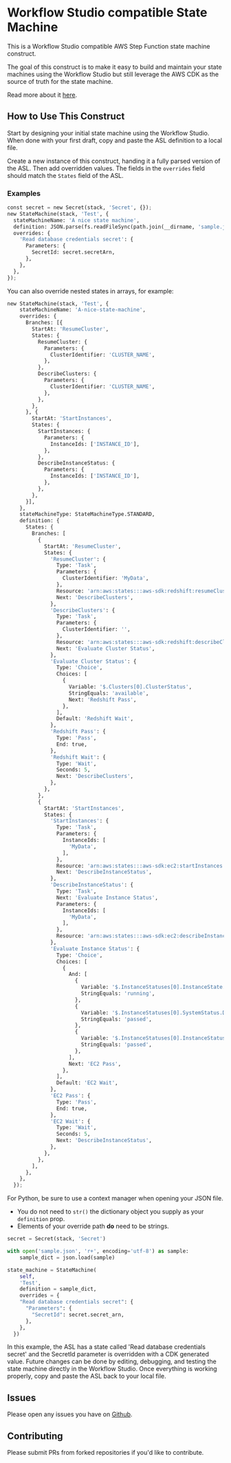# Workflow Studio compatible State Machine

This is a Workflow Studio compatible AWS Step Function state machine construct.

The goal of this construct is to make it easy to build and maintain your state machines using the Workflow Studio but still
leverage the AWS CDK as the source of truth for the state machine.

Read more about it [here](https://matthewbonig.com/2022/02/19/step-functions-and-the-cdk/).

## How to Use This Construct

Start by designing your initial state machine using the Workflow Studio.
When done with your first draft, copy and paste the ASL definition to a local file.

Create a new instance of this construct, handing it a fully parsed version of the ASL.
Then add overridden values.
The fields in the `overrides` field should match the `States` field of the ASL.

### Examples

```python
const secret = new Secret(stack, 'Secret', {});
new StateMachine(stack, 'Test', {
  stateMachineName: 'A nice state machine',
  definition: JSON.parse(fs.readFileSync(path.join(__dirname, 'sample.json'), 'utf8').toString()),
  overrides: {
    'Read database credentials secret': {
      Parameters: {
        SecretId: secret.secretArn,
      },
    },
  },
});
```

You can also override nested states in arrays, for example:

```python
new StateMachine(stack, 'Test', {
    stateMachineName: 'A-nice-state-machine',
    overrides: {
      Branches: [{
        StartAt: 'ResumeCluster',
        States: {
          ResumeCluster: {
            Parameters: {
              ClusterIdentifier: 'CLUSTER_NAME',
            },
          },
          DescribeClusters: {
            Parameters: {
              ClusterIdentifier: 'CLUSTER_NAME',
            },
          },
        },
      }, {
        StartAt: 'StartInstances',
        States: {
          StartInstances: {
            Parameters: {
              InstanceIds: ['INSTANCE_ID'],
            },
          },
          DescribeInstanceStatus: {
            Parameters: {
              InstanceIds: ['INSTANCE_ID'],
            },
          },
        },
      }],
    },
    stateMachineType: StateMachineType.STANDARD,
    definition: {
      States: {
        Branches: [
          {
            StartAt: 'ResumeCluster',
            States: {
              'ResumeCluster': {
                Type: 'Task',
                Parameters: {
                  ClusterIdentifier: 'MyData',
                },
                Resource: 'arn:aws:states:::aws-sdk:redshift:resumeCluster',
                Next: 'DescribeClusters',
              },
              'DescribeClusters': {
                Type: 'Task',
                Parameters: {
                  ClusterIdentifier: '',
                },
                Resource: 'arn:aws:states:::aws-sdk:redshift:describeClusters',
                Next: 'Evaluate Cluster Status',
              },
              'Evaluate Cluster Status': {
                Type: 'Choice',
                Choices: [
                  {
                    Variable: '$.Clusters[0].ClusterStatus',
                    StringEquals: 'available',
                    Next: 'Redshift Pass',
                  },
                ],
                Default: 'Redshift Wait',
              },
              'Redshift Pass': {
                Type: 'Pass',
                End: true,
              },
              'Redshift Wait': {
                Type: 'Wait',
                Seconds: 5,
                Next: 'DescribeClusters',
              },
            },
          },
          {
            StartAt: 'StartInstances',
            States: {
              'StartInstances': {
                Type: 'Task',
                Parameters: {
                  InstanceIds: [
                    'MyData',
                  ],
                },
                Resource: 'arn:aws:states:::aws-sdk:ec2:startInstances',
                Next: 'DescribeInstanceStatus',
              },
              'DescribeInstanceStatus': {
                Type: 'Task',
                Next: 'Evaluate Instance Status',
                Parameters: {
                  InstanceIds: [
                    'MyData',
                  ],
                },
                Resource: 'arn:aws:states:::aws-sdk:ec2:describeInstanceStatus',
              },
              'Evaluate Instance Status': {
                Type: 'Choice',
                Choices: [
                  {
                    And: [
                      {
                        Variable: '$.InstanceStatuses[0].InstanceState.Name',
                        StringEquals: 'running',
                      },
                      {
                        Variable: '$.InstanceStatuses[0].SystemStatus.Details[0].Status',
                        StringEquals: 'passed',
                      },
                      {
                        Variable: '$.InstanceStatuses[0].InstanceStatus.Details[0].Status',
                        StringEquals: 'passed',
                      },
                    ],
                    Next: 'EC2 Pass',
                  },
                ],
                Default: 'EC2 Wait',
              },
              'EC2 Pass': {
                Type: 'Pass',
                End: true,
              },
              'EC2 Wait': {
                Type: 'Wait',
                Seconds: 5,
                Next: 'DescribeInstanceStatus',
              },
            },
          },
        ],
      },
    },
  });
```

For Python, be sure to use a context manager when opening your JSON file.

* You do not need to `str()` the dictionary object you supply as your `definition` prop.
* Elements of your override path **do** need to be strings.

```python
secret = Secret(stack, 'Secret')

with open('sample.json', 'r+', encoding='utf-8') as sample:
    sample_dict = json.load(sample)

state_machine = StateMachine(
    self,
    'Test',
    definition = sample_dict,
    overrides = {
    "Read database credentials secret": {
      "Parameters": {
        "SecretId": secret.secret_arn,
      },
    },
  })
```

In this example, the ASL has a state called 'Read database credentials secret' and the SecretId parameter is overridden with a
CDK generated value.
Future changes can be done by editing, debugging, and testing the state machine directly in the Workflow Studio.
Once everything is working properly, copy and paste the ASL back to your local file.

## Issues

Please open any issues you have on [Github](https://github.com/mbonig/state-machine/issues).

## Contributing

Please submit PRs from forked repositories if you'd like to contribute.
